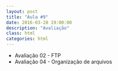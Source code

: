 ```yaml
---
layout: post
title: "Aula #9"
date: 2016-03-28 19:00:00
description: "Avaliação"
class: html
categories: html
---
```


- Avaliação 02 - FTP
- Avaliação 04 - Organização de arquivos